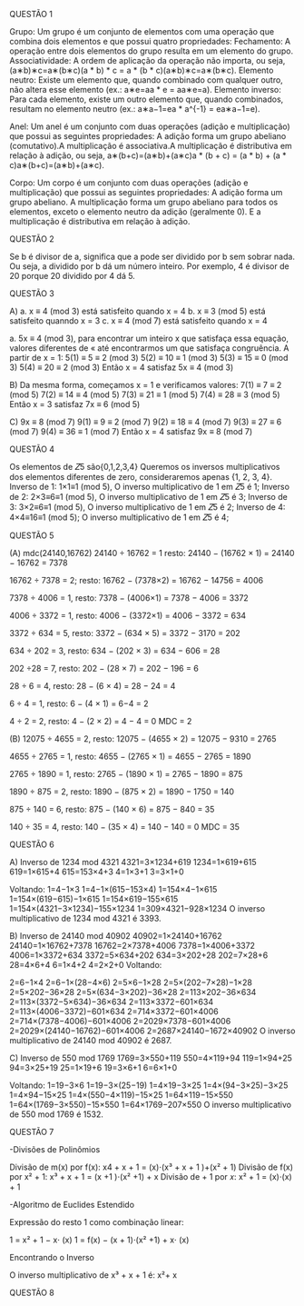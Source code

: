 QUESTÃO 1

Grupo: Um grupo é um conjunto de elementos com uma operação que combina dois elementos e que possui quatro propriedades:
Fechamento: A operação entre dois elementos do grupo resulta em um elemento do grupo.
Associatividade: A ordem de aplicação da operação não importa, ou seja, (a∗b)∗c=a∗(b∗c)(a * b) * c = a * (b * c)(a∗b)∗c=a∗(b∗c).
Elemento neutro: Existe um elemento que, quando combinado com qualquer outro, não altera esse elemento (ex.: a∗e=aa * e = aa∗e=a).
Elemento inverso: Para cada elemento, existe um outro elemento que, quando combinados, resultam no elemento neutro (ex.: a∗a−1=ea * a^{-1} = ea∗a−1=e).

Anel: Um anel é um conjunto com duas operações (adição e multiplicação) que possui as seguintes propriedades: 
A adição forma um grupo abeliano (comutativo).A multiplicação é associativa.A multiplicação é distributiva em relação à adição, ou seja, a∗(b+c)=(a∗b)+(a∗c)a * (b + c) = (a * b) + (a * c)a∗(b+c)=(a∗b)+(a∗c).

Corpo: Um corpo é um conjunto com duas operações (adição e multiplicação) que possui as seguintes propriedades:
A adição forma um grupo abeliano. A multiplicação forma um grupo abeliano para todos os elementos, exceto o elemento neutro da adição (geralmente 0). E a multiplicação é distributiva em relação à adição.

QUESTÃO 2

Se b é divisor de a, significa que a pode ser dividido por b sem sobrar nada. Ou seja, a dividido por b dá um número inteiro. Por exemplo, 4 é divisor de 20 porque 20 dividido por 4 dá 5.

QUESTÃO 3

A) a. x ≡ 4 (mod 3) está satisfeito quando x = 4
   b. x ≡ 3 (mod 5) está satisfeito quanndo x = 3
   c. x ≡ 4 (mod 7) está satisfeito quando x = 4

a. 5x ≡ 4 (mod 3), para encontrar um inteiro x que satisfaça essa equação, valores diferentes de « até encontrarmos um que satisfaça congruência. A partir de x = 1: 
5(1) ≡ 5 ≡ 2 (mod 3)
5(2) ≡ 10 ≡ 1 (mod 3)
5(3) ≡ 15 ≡ 0 (mod 3)
5(4) ≡ 20 ≡ 2 (mod 3)
Então x = 4 satisfaz 5x ≡ 4 (mod 3)

B)  Da mesma forma, começamos x = 1 e verificamos valores:
7(1) ≡ 7 ≡ 2 (mod 5)
7(2) ≡ 14 ≡ 4 (mod 5)
7(3) ≡ 21 ≡ 1 (mod 5)
7(4) ≡ 28 ≡ 3 (mod 5)
Então x = 3 satisfaz 7x ≡ 6 (mod 5)

C) 9x ≡ 8 (mod 7)
9(1) ≡ 9 ≡ 2 (mod 7)
9(2) ≡ 18 ≡ 4 (mod 7)
9(3) ≡ 27 ≡ 6 (mod 7)
9(4) ≡ 36 ≡ 1 (mod 7)
Então x = 4 satisfaz 9x ≡ 8 (mod 7)

QUESTÃO 4

Os elementos de 𝑍5 são{0,1,2,3,4} Queremos os inversos multiplicativos dos elementos diferentes de zero, consideraremos apenas {1, 2, 3, 4}.
Inverso de 1: 
1×1≡1 (mod 5), O inverso multiplicativo de 1 em 𝑍5 é 1;
Inverso de 2:
2×3≡6≡1 (mod 5), O inverso multiplicativo de 1 em 𝑍5 é 3;
Inverso de 3:
3×2≡6≡1 (mod 5), O inverso multiplicativo de 1 em 𝑍5 é 2;
Inverso de 4:
4×4≡16≡1 (mod 5); O inverso multiplicativo de 1 em 𝑍5 é 4;

QUESTÃO 5 

(A) 
mdc(24140,16762)
24140 ÷ 16762 = 1 resto:
24140 − (16762 × 1) = 24140 − 16762 = 7378

16762 ÷ 7378 = 2; resto:
16762 − (7378×2) = 16762 − 14756 = 4006

7378 ÷ 4006 = 1, resto:
7378 − (4006×1) = 7378 − 4006 = 3372

4006 ÷ 3372 = 1, resto:
4006 − (3372×1) = 4006 − 3372 = 634

3372 ÷ 634 = 5, resto:
3372 − (634 × 5) = 3372 − 3170 = 202

634 ÷ 202 = 3, resto:
634 − (202 × 3) = 634 − 606 = 28

202 ÷28 = 7, resto:
202 − (28 × 7) = 202 − 196 = 6

28 ÷ 6 = 4, resto:
28 − (6 × 4) = 28 − 24 = 4

6 ÷ 4 = 1, resto:
6 − (4 × 1) = 6−4 = 2

4 ÷ 2 = 2, resto:
4 − (2 × 2) = 4 − 4 = 0 
MDC = 2

(B)
12075 ÷ 4655 = 2, resto:
12075 − (4655 × 2) = 12075 − 9310 = 2765

4655 ÷ 2765 = 1, resto:
4655 − (2765 × 1) = 4655 − 2765 = 1890

2765 ÷ 1890 = 1, resto:
2765 − (1890 × 1) = 2765 − 1890 = 875

1890 ÷ 875 = 2, resto:
1890 − (875 × 2) = 1890 − 1750 = 140

875 ÷ 140 = 6, resto:
875 − (140 × 6) = 875 − 840 = 35

140 ÷ 35 = 4, resto:
140 − (35 × 4) = 140 − 140 = 0 
MDC = 35

QUESTÃO 6

A) Inverso de 1234 mod 4321
4321=3×1234+619
1234=1×619+615
619=1×615+4
615=153×4+3
4=1×3+1
3=3×1+0

Voltando:
1=4−1×3
1=4−1×(615−153×4)
1=154×4−1×615
1=154×(619−615)−1×615
1=154×619−155×615
1=154×(4321−3×1234)−155×1234
1=309×4321−928×1234
O inverso multiplicativo de 1234 mod 4321 é 3393.

B) Inverso de 24140 mod 40902
40902=1×24140+16762
24140=1×16762+7378
16762=2×7378+4006
7378=1×4006+3372
4006=1×3372+634
3372=5×634+202
634=3×202+28
202=7×28+6
28=4×6+4
6=1×4+2
4=2×2+0
Voltando:

2=6−1×4
2=6−1×(28−4×6)
2=5×6−1×28
2=5×(202−7×28)−1×28
2=5×202−36×28
2=5×(634−3×202)−36×28
2=113×202−36×634
2=113×(3372−5×634)−36×634
2=113×3372−601×634
2=113×(4006−3372)−601×634
2=714×3372−601×4006
2=714×(7378−4006)−601×4006
2=2029×7378−601×4006
2=2029×(24140−16762)−601×4006
2=2687×24140−1672×40902
O inverso multiplicativo de 24140 mod 40902 é 2687.

C) Inverso de 550 mod 1769
1769=3×550+119
550=4×119+94
119=1×94+25
94=3×25+19
25=1×19+6
19=3×6+1
6=6×1+0

Voltando:
1=19−3×6
1=19−3×(25−19)
1=4×19−3×25
1=4×(94−3×25)−3×25
1=4×94−15×25
1=4×(550−4×119)−15×25
1=64×119−15×550
1=64×(1769−3×550)−15×550
1=64×1769−207×550
O inverso multiplicativo de 550 mod 1769 é 1532.

QUESTÃO 7

-Divisões de Polinômios

Divisão de m(x) por f(x):  x4 + x + 1 = (x)⋅(x³ + x + 1 )+(x² + 1) 
Divisão de f(x) por x² + 1:  x³ + x + 1 = (x +1 )⋅(x² +1) + x
Divisão de + 1 por 𝑥: x² + 1 = (x)⋅(x) + 1

-Algoritmo de Euclides Estendido

Expressão do resto 1 como combinação linear:

1 = x² + 1 − x⋅ (x)
1 = f(x) − (x + 1)⋅(x² +1) + x⋅ (x)

Encontrando o Inverso

O inverso multiplicativo de x³ + x + 1 é:
x²+ x

QUESTÃO 8












​





